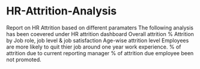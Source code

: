 # HR-Attrition-Analysis
Report on HR Attrition based on different paramaters
The following analysis has been coevered under HR attrition dashboard
Overall attrition %
Attrition by Job role, job level & job satisfaction
Age-wise attrition level 
Employees are more likely to quit thier job around one year work experience.
% of attrition due to current reporting manager
% of attrition due employee been not promoted.
